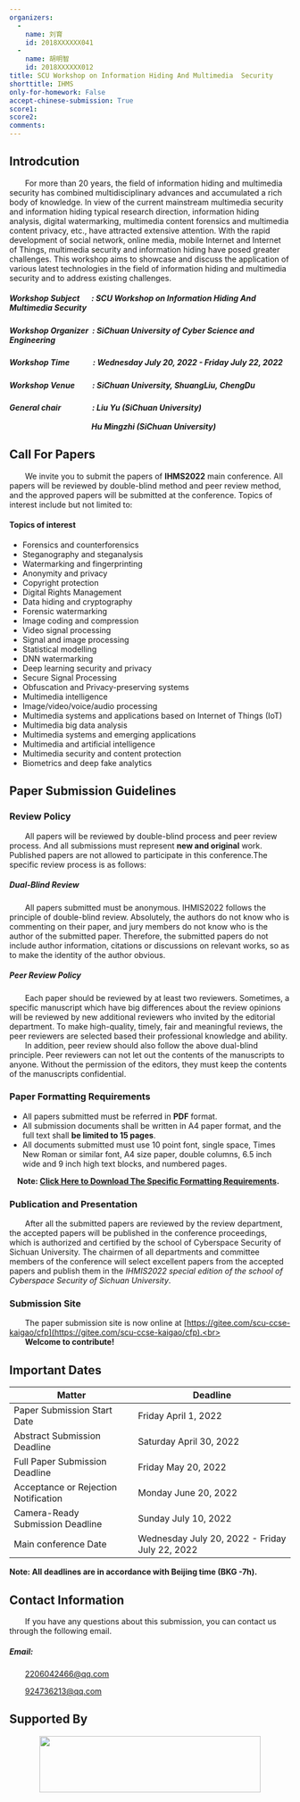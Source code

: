 ```yaml
---
organizers:
  -
    name: 刘育
    id: 2018XXXXXX041
  -
    name: 胡明智
    id: 2018XXXXXX012
title: SCU Workshop on Information Hiding And Multimedia  Security
shorttitle: IHMS
only-for-homework: False
accept-chinese-submission: True
score1: 
score2: 
comments: 
---
```


## Introdcution

&emsp;&emsp;For more than 20 years, the field of information hiding and multimedia security has combined multidisciplinary advances and accumulated a rich body of knowledge. In view of the current mainstream multimedia security and information hiding typical research direction, information hiding analysis, digital watermarking, multimedia content forensics and multimedia content privacy, etc., have attracted extensive attention. With the rapid development of social network, online media, mobile Internet and Internet of Things, multimedia security and information hiding have posed greater challenges. This workshop aims to showcase and discuss the application of various latest technologies in the field of information hiding and multimedia security and to address existing challenges.

##### Workshop Subject&emsp;&ensp;: SCU Workshop on Information Hiding And Multimedia Security

##### Workshop Organizer &nbsp;: SiChuan University of Cyber Science and Engineering

##### Workshop Time&emsp;&emsp;&ensp;&nbsp; : Wednesday July 20, 2022 - Friday July 22, 2022

##### Workshop Venue&emsp;&ensp;&nbsp;&ensp;: SiChuan University, ShuangLiu, ChengDu

##### General chair&emsp;&emsp;&emsp;&emsp;: Liu Yu (SiChuan University)<br></br>&emsp;&emsp;&emsp;&emsp;&emsp;&emsp;&emsp;&emsp;&emsp;&emsp;&ensp;Hu Mingzhi (SiChuan University)

## Call For Papers

&emsp;&emsp;We invite you to submit the papers of **IHMS2022** main conference. All papers will be reviewed by double-blind method and peer review method, and the approved papers will be submitted at the conference. Topics of interest include but not limited to:

#### Topics of interest
+ Forensics and counterforensics
+ Steganography and steganalysis
+ Watermarking and fingerprinting
+ Anonymity and privacy
+ Copyright protection
+ Digital Rights Management
+ Data hiding and cryptography
+ Forensic watermarking
+ Image coding and compression
+ Video signal processing
+ Signal and image processing
+ Statistical modelling
+ DNN watermarking 
+ Deep learning security and privacy
+ Secure Signal Processing
+ Obfuscation and Privacy-preserving systems
+ Multimedia intelligence
+ Image/video/voice/audio processing
+ Multimedia systems and applications based on Internet of Things (IoT)
+ Multimedia big data analysis
+ Multimedia systems and emerging applications
+ Multimedia and artificial intelligence
+ Multimedia security and content protection
+ Biometrics and deep fake analytics

## Paper Submission Guidelines

### Review Policy

&emsp;&emsp;All papers will be reviewed by double-blind process and peer review process. And all submissions must represent **new and original** work. Published papers are not allowed to participate in this conference.The specific review process is as follows:

##### Dual-Blind Review

&emsp;&emsp;All papers submitted must be anonymous. IHMIS2022 follows the principle of double-blind review. Absolutely, the authors do not know who is commenting on their paper, and jury members do not know who is the author of the submitted paper. Therefore, the submitted papers do not include author information, citations or discussions on relevant works, so as to make the identity of the author obvious.

##### Peer Review Policy

&emsp;&emsp;Each paper should be reviewed by at least two reviewers. Sometimes, a specific manuscript which have big differences about the review opinions will be reviewed by new additional reviewers who invited by the editorial department. To make high-quality, timely, fair and meaningful reviews, the peer reviewers are selected based their professional knowledge and ability.
&emsp;&emsp;In addition, peer review should also follow the above dual-blind principle. Peer reviewers can not let out the contents of the manuscripts to anyone. Without the  permission of the editors, they must keep the contents of the manuscripts confidential.

### Paper Formatting Requirements

+  All papers submitted must be referred in **PDF** format. 
+  All submission documents shall be written in A4 paper format, and the full text shall **be limited to 15 pages**.
+  All documents submitted must use 10 point font, single space, Times New Roman or similar font, A4 size paper, double columns, 6.5 inch wide and 9 inch high text blocks, and numbered pages.

&emsp;**Note: [Click Here to Download The Specific Formatting Requirements](https://www.latextemplates.com/template/a0poster-portrait-poster).**

### Publication and Presentation

&emsp;&emsp;After all the submitted papers are reviewed by the review department, the accepted papers will be published in the conference proceedings, which is authorized and certified by the school of Cyberspace Security of Sichuan University. The chairmen of all departments and committee members of the conference will select excellent papers from the accepted papers and publish them in the *IHMIS2022 special edition of the school of Cyberspace Security of Sichuan University*.

### Submission Site

&emsp;&emsp;The paper submission site is now online at [https://gitee.com/scu-ccse-kaigao/cfp](https://gitee.com/scu-ccse-kaigao/cfp).<br></br>
&emsp;&emsp;**Welcome to contribute!**

## Important Dates

| Matter | Deadline  |
|  ----  | ----  |
| Paper Submission Start Date	 | Friday April 1, 2022  |
| Abstract Submission Deadline	 | Saturday April 30, 2022  |
| Full Paper Submission Deadline  | Friday	May 20, 2022   |
| Acceptance or Rejection Notification  | Monday	June 20, 2022 |
| Camera-Ready Submission Deadline  | Sunday	July 10, 2022 |
| Main conference Date |  Wednesday	July 20, 2022 - Friday July 22, 2022|

**Note: All deadlines are in accordance with Beijing time (BKG -7h).**

## Contact Information

&emsp;&emsp;If you have any questions about this submission, you can contact us through the following email.

##### Email:

&emsp;&emsp;2206042466@qq.com

&emsp;&emsp;924736213@qq.com


## Supported By

[<p align="center" bgcolor='red'><img src="https://scu.edu.cn/images/footer-logo.png" width="396" height="101"></p>](http://scu.edu.cn)

